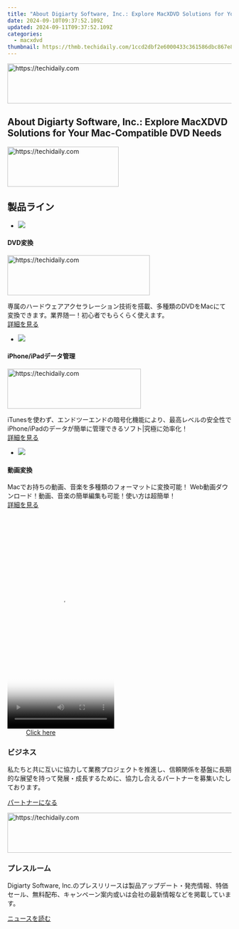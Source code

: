 ```yaml
---
title: "About Digiarty Software, Inc.: Explore MacXDVD Solutions for Your Mac-Compatible DVD Needs"
date: 2024-09-10T09:37:52.109Z
updated: 2024-09-11T09:37:52.109Z
categories:
  - macxdvd
thumbnail: https://thmb.techidaily.com/1ccd2dbf2e6000433c361586dbc867e80efe1088f86d15f3203e5baee21b7684.jpg
---
```






<!-- affiliate ads begin -->
<a href="https://appsumo.8odi.net/c/5597632/2132161/7443" target="_top" id="2132161">
  <img src="//a.impactradius-go.com/display-ad/7443-2132161" border="0" alt="https://techidaily.com" width="728" height="90"/>
</a>
<img height="0" width="0" src="https://appsumo.8odi.net/i/5597632/2132161/7443" style="position:absolute;visibility:hidden;" border="0" />
<!-- affiliate ads end -->




## About Digiarty Software, Inc.: Explore MacXDVD Solutions for Your Mac-Compatible DVD Needs





<!-- affiliate ads begin -->
<a href="https://bluettius.sjv.io/c/5597632/2139107/17108" target="_top" id="2139107">
  <img src="//a.impactradius-go.com/display-ad/17108-2139107" border="0" alt="https://techidaily.com" width="250" height="90"/>
</a>
<img height="0" width="0" src="https://bluettius.sjv.io/i/5597632/2139107/17108" style="position:absolute;visibility:hidden;" border="0" />
<!-- affiliate ads end -->




## 製品ライン

* ![](https://www.macxdvd.com/company/image-style/company-jp/blog1.jpg)  
#### DVD変換  




<!-- affiliate ads begin -->
<a href="https://25home.pxf.io/c/5597632/2123479/16836" target="_top" id="2123479">
  <img src="//a.impactradius-go.com/display-ad/16836-2123479" border="0" alt="https://techidaily.com" width="320" height="90"/>
</a>
<img height="0" width="0" src="https://25home.pxf.io/i/5597632/2123479/16836" style="position:absolute;visibility:hidden;" border="0" />
<!-- affiliate ads end -->




専属のハードウェアアクセラレーション技術を搭載、多種類のDVDをMacにて変換できます。業界随一！初心者でもらくらく使えます。  
[詳細を見る](https://tools.techidaily.com/macxdvd/products/)
* ![](https://www.macxdvd.com/company/image-style/company-jp/blog2.jpg)  
#### iPhone/iPadデータ管理  




<!-- affiliate ads begin -->
<a href="https://aidotcom.pxf.io/c/5597632/2129042/19576" target="_top" id="2129042">
  <img src="//a.impactradius-go.com/display-ad/19576-2129042" border="0" alt="https://techidaily.com" width="300" height="90"/>
</a>
<img height="0" width="0" src="https://aidotcom.pxf.io/i/5597632/2129042/19576" style="position:absolute;visibility:hidden;" border="0" />
<!-- affiliate ads end -->




iTunesを使わず、エンドツーエンドの暗号化機能により、最高レベルの安全性でiPhone/iPadのデータが簡単に管理できるソフト|究極に効率化！  
[詳細を見る](https://tools.techidaily.com/macxdvd/products/)
* ![](https://www.macxdvd.com/company/image-style/company-jp/blog3.jpg)  
#### 動画変換  
Macでお持ちの動画、音楽を多種類のフォーマットに変換可能！ Web動画ダウンロード！動画、音楽の簡単編集も可能！使い方は超簡単！  
[詳細を見る](https://tools.techidaily.com/macxdvd/products/)






<!-- affiliate ads begin -->
<span id="1770526">
					<video width="240" height="480" style="cursor:pointer"
           poster="//a.impactradius-go.com/display-clicktoplayimage/1770526.png"
           onclick="if(!this.playClicked){this.play();this.setAttribute('controls',true);this.playClicked=true;}">
	   <source src="//a.impactradius-go.com/display-ad/20702-1770526">
	   <img src="//a.impactradius-go.com/display-clicktoplayimage/1770526.png" style="border: none; height: 100%; width: 100%; object-fit: contain">
	</video>
	<div style="width:150px;text-align:center"><a href="javascript:window.open(decodeURIComponent('https%3A%2F%2Ftokenmetrics.sjv.io%2Fc%2F5597632%2F1770526%2F20702'), '_blank');void(0);">Click here</a></div>
</span>
<img height="0" width="0" src="https://imp.pxf.io/i/5597632/1770526/20702" style="position:absolute;visibility:hidden;" border="0" />
<!-- affiliate ads end -->




### ビジネス

私たちと共に互いに協力して業務プロジェクトを推進し、信頼関係を基盤に長期的な展望を持って発展・成長するために、協力し合えるパートナーを募集いたしております。

[パートナーになる](https://tools.techidaily.com/macxdvd/products/) 







<!-- affiliate ads begin -->
<a href="https://ephamedtechinc.pxf.io/c/5597632/2137225/26400" target="_top" id="2137225">
  <img src="//a.impactradius-go.com/display-ad/26400-2137225" border="0" alt="https://techidaily.com" width="728" height="90"/>
</a>
<img height="0" width="0" src="https://ephamedtechinc.pxf.io/i/5597632/2137225/26400" style="position:absolute;visibility:hidden;" border="0" />
<!-- affiliate ads end -->




### プレスルーム

Digiarty Software, Inc.のプレスリリースは製品アップデート・発売情報、特価セール、無料配布、キャンペーン案内或いは会社の最新情報などを掲載しています。

[ニュースを読む](https://tools.techidaily.com/macxdvd/products/)

<ins class="adsbygoogle"
     style="display:block"
     data-ad-format="autorelaxed"
     data-ad-client="ca-pub-7571918770474297"
     data-ad-slot="1223367746"></ins>



<ins class="adsbygoogle"
     style="display:block"
     data-ad-client="ca-pub-7571918770474297"
     data-ad-slot="8358498916"
     data-ad-format="auto"
     data-full-width-responsive="true"></ins>


